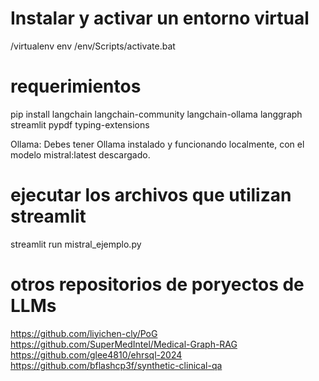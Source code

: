 # Instalar y activar un entorno virtual
/virtualenv env         /env/Scripts/activate.bat

# requerimientos
pip install langchain langchain-community langchain-ollama langgraph streamlit pypdf typing-extensions

Ollama: Debes tener Ollama instalado y funcionando localmente, con el modelo mistral:latest descargado.

# ejecutar los archivos que utilizan streamlit
streamlit run mistral_ejemplo.py


# otros repositorios de poryectos de LLMs
https://github.com/liyichen-cly/PoG
https://github.com/SuperMedIntel/Medical-Graph-RAG
https://github.com/glee4810/ehrsql-2024
https://github.com/bflashcp3f/synthetic-clinical-qa
